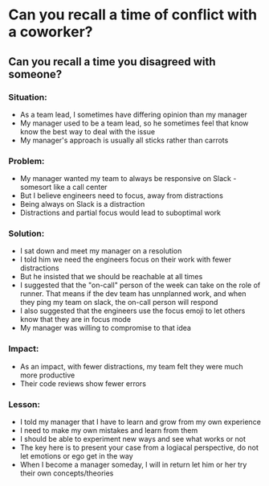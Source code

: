 # Can you recall a time of conflict with a coworker?
## Can you recall a time you disagreed with someone?

### Situation: 
- As a team lead, I sometimes have differing opinion than my manager
- My manager used to be a team lead, so he sometimes feel that know know the best way to deal with the issue
- My manager's approach is usually all sticks rather than carrots

### Problem:
- My manager wanted my team to always be responsive on Slack - somesort like a call center
- But I believe engineers need to focus, away from distractions
- Being always on Slack is a distraction 
- Distractions and partial focus would lead to suboptimal work
 
### Solution:
- I sat down and meet my manager on a resolution
- I told him  we need the engineers focus on their work with fewer distractions
- But he insisted that we should be reachable at all times
- I suggested that the "on-call" person of the week can take on the role of runner. That means if the dev team has unnplanned work, and when they ping my team on slack, the on-call person will respond
- I also suggested that the engineers use the focus emoji to let others know that they are in focus mode
- My manager was willing to compromise to that idea

### Impact:
- As an impact, with fewer distractions, my team felt they were much more productive 
- Their code reviews show fewer errors

### Lesson:
- I told my manager that I have to learn and grow from my own experience 
- I need to make my own mistakes and learn from them
- I should be able to experiment new ways and see what works or not
- The key here is to present your case from a logiacal perspective, do not let emotions or ego get in the way
- When I become a manager someday, I will in return let him or her try their own concepts/theories

